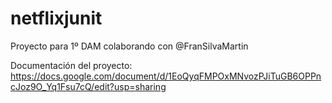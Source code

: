# netflixjunit
Proyecto para 1º DAM colaborando con @FranSilvaMartin

Documentación del proyecto: https://docs.google.com/document/d/1EoQyqFMPOxMNvozPJiTuGB6OPPncJoz9O_Yq1Fsu7cQ/edit?usp=sharing
